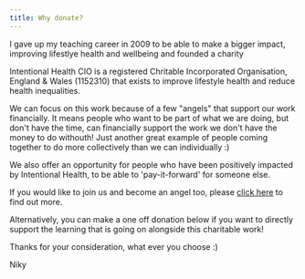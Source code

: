 ```yaml
---
title: Why donate?
---
```

I gave up my teaching career in 2009 to be able to make a bigger impact, improving lifestlye health and wellbeing and founded a charity

Intentional Health CIO is a registered Chritable Incorporated Organisation, England & Wales (1152310) that exists to improve lifestyle health and reduce health inequalities. 

We can focus on this work because of a few "angels" that support our work financially. It means people who want to be part of what we are doing, but don't have the time, can financially support the work we don't have the money to do withouth! Just another great example of people coming together to do more collectively than we can individually :)

We also offer an opportunity for people who have been positively impacted by Intentional Health, to be able to 'pay-it-forward' for someone else.

If you would like to join us and become an angel too, please [click here](http://intentionalhealth.uk/angels/) to find out more.

Alternatively, you can make a one off donation below if you want to directly support the learning that is going on alongside this charitable work! 

Thanks for your consideration, what ever you choose :) 

Niky 

<script type="text/javascript" src="https://cdnjs.buymeacoffee.com/1.0.0/button.prod.min.js" data-name="bmc-button" data-slug="nikydix" data-color="#FFDD00" data-emoji=""  data-font="Bree" data-text="Buy me a coffee" data-outline-color="#000000" data-font-color="#000000" data-coffee-color="#ffffff" ></script>